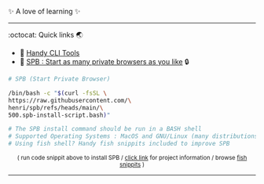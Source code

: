 ✨ A love of learning ✨

---

:octocat: Quick links :earth_asia: 
- :tropical_fish: [Handy CLI Tools](https://gist.github.com/henri/320ed121436c82a1cea0eabaabb1de06)
- :chestnut: [SPB : Start as many private browsers as you like](https://github.com/henri/spb/blob/main/README.md) :lock:
```bash
# SPB (Start Private Browser)

/bin/bash -c "$(curl -fsSL \
https://raw.githubusercontent.com/\
henri/spb/refs/heads/main/\
500.spb-install-script.bash)"

# The SPB install command should be run in a BASH shell
# Supported Operating Systems : MacOS and GNU/Linux (many distributions)
# Using fish shell? Handy fish snippits included to improve SPB
```

<p align="center"> <sup> ( run code snippit above to install SPB / <a href="https://github.com/henri/spb/blob/main/README.md">click link</a> for project information / browse <a href="https://gist.github.com/henri/4f034f04b35c01e089e98350c902bda8">fish snippits</a> ) </sup> </p>


---
<!---
henri/henri is a ✨ special ✨ repository because its `README.md` (this file) appears on your GitHub profile.
You can click the Preview link to take a look at your changes.
--->
